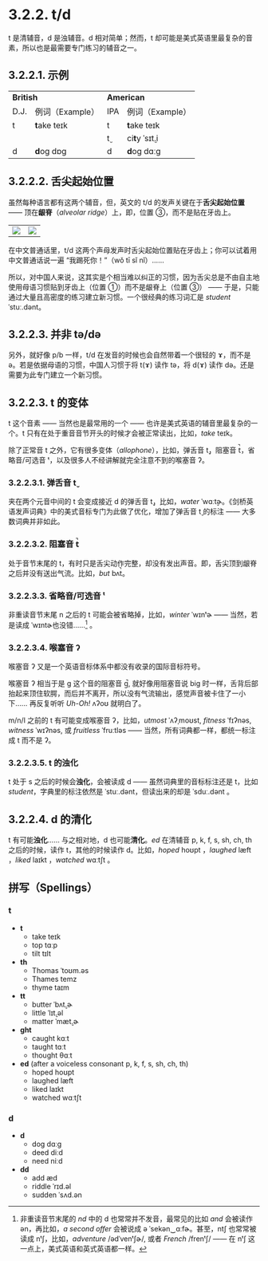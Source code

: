 # 3.2.2. <span class="pho">t</span>/<span class="pho">d</span>

<span class="pho">t</span> 是清辅音，<span class="pho">d</span> 是浊辅音。<span class="pho">d</span> 相对简单；然而，<span class="pho">t</span> 却可能是美式英语里最复杂的音素，所以也是最需要专门练习的辅音之一。

## 3.2.2.1. 示例

<table>
<tbody>
<tr>
<td colspan="2"><strong>British</strong></td>
<td colspan="2"><strong>American</strong></td>
</tr>
<tr>
<td>D.J.</td>
<td>例词（Example）</td>
<td>IPA</td>
<td>例词（Example）</td>
</tr>
<tr>
<td><span class="pho">t</span><span class="speak-word-inline" data-audio-uk-male="/audios/uk_phonetics_sound_town_2023feb.mp3"></span></td>
<td><b>t</b>ake <span class="pho alt">teɪk</span><span class="speak-word-inline" data-audio-uk-female="/audios/take-uk-female.mp3" data-audio-uk-male="/audios/take-uk-male.mp3"></span></td>
<td><span class="pho">t</span><span class="speak-word-inline" data-audio-us-male="/audios/us_phonetics_sound_town_2023feb.mp3"></span></td>
<td><b>t</b>ake <span class="pho alt">teɪk</span><span class="speak-word-inline" data-audio-us-female="/audios/take-us-female.mp3" data-audio-us-male="/audios/take-us-male.mp3"></span></td>
</tr>
<tr>
<td></td>
<td></td>
<td><span class="pho">t̬</span><span class="speak-word-inline" data-audio-us-male="/audios/us_phonetics_sound_cutting_2023feb.mp3"></span></td>
<td>ci<b>t</b>y <span class="pho alt">ˈsɪt̬.i</span><span class="speak-word-inline" data-audio-us-female="/audios/city-us-female.mp3" data-audio-us-male="/audios/city-us-male.mp3"></span></td>
</tr>
<tr>
<td><span class="pho">d</span><span class="speak-word-inline" data-audio-uk-male="/audios/uk_phonetics_sound_day_2023feb_001.mp3"></span></td>
<td><b>d</b>og <span class="pho alt">dɒɡ</span><span class="speak-word-inline" data-audio-uk-female="/audios/dog-uk-female.mp3" data-audio-uk-male="/audios/dog-uk-male.mp3"></span></td>
<td><span class="pho">d</span><span class="speak-word-inline" data-audio-us-male="/audios/us_phonetics_sound_day_2023feb_001.mp3"></span></td>
<td><b>d</b>og <span class="pho alt">dɑːɡ</span><span class="speak-word-inline" data-audio-us-female="/audios/dog-us-female.mp3" data-audio-us-male="/audios/dog-us-male.mp3"></span></td>
</tr>
</tbody>
</table>

## 3.2.2.2. 舌尖起始位置

虽然每种语言都有这两个辅音，但，英文的 <span class="pho">t/d</span> 的发声关键在于**舌尖起始位置** —— 顶在**龈脊**（*alveolar ridge*）上，即，位置 ③，而不是贴在牙齿上。

<table>
<tbody>
<tr>
<td><img src="/images/articulator-tongue-tip-positions.svg"></img></td>
<td><img src="/images/articulator-tongue-tip-td.svg"></img></td>
</tr>
</tbody>
</table>

在中文普通话里，<span class="pho">t/d</span> 这两个声母发声时舌尖起始位置贴在牙齿上；你可以试着用中文普通话说一遍 “我踢死你！”（<span class="pho">wǒ tī sǐ nǐ</span>）<span class="speak-word-inline" data-audio-other="/audios/我踢死你-zh-cn-male.mp3"></span>……

所以，对中国人来说，这其实是个相当难以纠正的习惯，因为舌尖总是不由自主地使用母语习惯贴到牙齿上（位置 ①）而不是龈脊上（位置 ③） —— 于是，只能通过大量且高密度的练习建立新习惯。一个很经典的练习词汇是 *student* <span class="pho alt">ˈstuː.dənt</span><span class="speak-word-inline" data-audio-us-male="/audios/student-us-male.mp3" data-audio-us-female="/audios/student-us-female.mp3"></span>。

## 3.2.2.3. 并非 <span class="pho">tə/də</span>

另外，就好像 <span class="pho">p/b</span> 一样，<span class="pho">t/d</span> 在发音的时候也会自然带着一个很轻的 <span class="pho">ɤ</span>，而不是 <span class="pho">ə</span>。若是依据母语的习惯，中国人习惯于将 <span class="pho">t(ɤ)</span> 读作 <span class="pho">tə</span>，将 <span class="pho">d(ɤ)</span> 读作 <span class="pho">də</span>。还是需要为此专门建立一个新习惯。

## 3.2.2.3. <span class="pho">t</span> 的变体

<span class="pho">t</span> 这个音素 —— 当然也是最常用的一个 —— 也许是美式英语的辅音里最复杂的一个。t 只有在处于重音音节开头的时候才会被正常读出，比如，*take* <span class="pho alt">teɪk</span><span class="speak-word-inline" data-audio-us-male="/audios/take-us-male.mp3" data-audio-us-female="/audios/take-us-female.mp3"></span>。

除了正常音 <span class="pho">t</span> 之外，它有很多变体（*allophone*），比如，弹舌音 <span class="pho">t̬</span>，阻塞音 <span class="pho">t̚</span>，省略音/可选音 <span class="pho">ᵗ</span>，以及很多人不经讲解就完全注意不到的喉塞音 <span class="pho">ʔ</span>。

### 3.2.2.3.1. 弹舌音 <span class="pho">t̬</span>

夹在两个元音中间的 <span class="pho">t</span> 会变成接近 <span class="pho">d</span> 的弹舌音 <span class="pho">t̬</span>，比如，*water* <span class="pho alt">ˈwɑːt̬ɚ</span><span class="speak-word-inline" data-audio-us-male="/audios/water-us-male.mp3" data-audio-us-female="/audios/water-us-female.mp3"></span>。《剑桥英语发声词典》中的美式音标专门为此做了优化，增加了弹舌音 <span class="pho">t̬</span> 的标注 —— 大多数词典并非如此。

### 3.2.2.3.2. 阻塞音 <span class="pho">t̚</span>

处于音节末尾的 <span class="pho">t</span>，有时只是舌尖动作完整，却没有发出声音。即，舌尖顶到龈脊之后并没有送出气流。比如，*but* <span class="pho alt">bʌt̚</span><span class="speak-word-inline" data-audio-us-male="/audios/but-stop-us-male.mp3" data-audio-us-female="/audios/but-stop-us-female.mp3"></span>。

### 3.2.2.3.3. 省略音/可选音 <span class="pho">ᵗ</span>

非重读音节末尾 <span class="pho">n</span> 之后的 <span class="pho">t</span> 可能会被省略掉，比如，*winter* <span class="pho alt">ˈwɪnᵗɚ</span><span class="speak-word-inline" data-audio-us-male="/audios/winter-optional-us-male.mp3" data-audio-us-female="/audios/winter-optional-us-female.mp3"></span> —— 当然，若是读成 <span class="pho alt">ˈwɪntɚ</span><span class="speak-word-inline" data-audio-us-male="/audios/winter-us-male.mp3" data-audio-us-female="/audios/winter-us-female.mp3"></span>也没错……[^1] 。

### 3.2.2.3.4. 喉塞音 <span class="pho">ʔ</span>

喉塞音 <span class="pho">ʔ</span> 又是一个英语音标体系中都没有收录的国际音标符号。

喉塞音 <span class="pho">ʔ</span> 相当于是 <span class="pho">g</span> 这个音的阻塞音 <span class="pho">g̚</span>, 就好像用阻塞音说 big 时一样，舌背后部抬起来顶住软腭，而后并不离开，所以没有气流输出，感觉声音被卡住了一小下…… 再反复听听 *Uh-Oh!* <span class="pho alt">ʌʔoʊ</span><span class="speak-word-inline" data-audio-us-female="/audios/Uh-Oh.mp3"></span> 就明白了。

<span class="pho">m/n/l</span> 之前的 <span class="pho">t</span> 有可能变成喉塞音 <span class="pho">ʔ</span>，比如，*utmost* <span class="pho alt">ˈʌʔˌmoʊst</span><span class="speak-word-inline" data-audio-us-male="/audios/utmost-us-male.mp3" data-audio-us-female="/audios/utmost-us-female.mp3"></span>, *fitness* <span class="pho alt">ˈfɪʔnəs</span><span class="speak-word-inline" data-audio-us-male="/audios/fitness-us-male.mp3" data-audio-us-female="/audios/fitness-us-female.mp3"></span>, *witness* <span class="pho alt">ˈwɪʔnəs</span><span class="speak-word-inline" data-audio-us-male="/audios/witness-us-male.mp3" data-audio-us-female="/audios/witness-us-female.mp3"></span>, 或 *fruitless* <span class="pho alt">ˈfruːtləs</span><span class="speak-word-inline" data-audio-us-male="/audios/fruitless-us-male.mp3" data-audio-us-female="/audios/fruitless-us-female.mp3"></span> —— 当然，所有词典都一样，都统一标注成 <span class="pho">t</span> 而不是 <span class="pho">ʔ</span>。

### 3.2.2.3.5. <span class="pho">t</span> 的浊化

<span class="pho">t</span> 处于 <span class="pho">s</span> 之后的时候会**浊化**，会被读成 <span class="pho">d</span> —— 虽然词典里的音标标注还是 <span class="pho">t</span>，比如 *student*，字典里的标注依然是 <span class="pho alt">ˈstuː.dənt</span>，但读出来的却是 <span class="pho alt">ˈsduː.dənt</span><span class="speak-word-inline" data-audio-us-male="/audios/student-us-male.mp3" data-audio-us-female="/audios/student-us-female.mp3"></span>
。

## 3.2.2.4. <span class="pho">d</span> 的清化

<span class="pho">t</span> 有可能**浊化**…… 与之相对地，<span class="pho">d</span> 也可能**清化**。*ed* 在清辅音 <span class="pho">p</span>, <span class="pho">k</span>, <span class="pho">f</span>, <span class="pho">s</span>, <span class="pho">sh</span>, <span class="pho">ch</span>, <span class="pho">th</span> 之后的时候，读作 <span class="pho">t</span>，其他的时候读作 <span class="pho">d</span>。比如，*hoped* <span class="pho alt">hoʊpt</span> <span class="speak-word-inline" data-audio-us-male="/audios/hoped-us-male.mp3" data-audio-us-female="/audios/hoped-us-female.mp3"></span>，*laughed* <span class="pho alt">læft</span> <span class="speak-word-inline" data-audio-us-male="/audios/laughed-us-male.mp3" data-audio-us-female="/audios/laughed-us-female.mp3"></span>，*liked* <span class="pho alt">laɪkt</span> <span class="speak-word-inline" data-audio-us-male="/audios/liked-us-male.mp3" data-audio-us-female="/audios/liked-us-female.mp3"></span>，*watched* <span class="pho alt">wɑːtʃt</span> <span class="speak-word-inline" data-audio-us-male="/audios/watched-us-male.mp3" data-audio-us-female="/audios/watched-us-female.mp3"></span>。

## 拼写（Spellings）

### <span class="pho">t</span>

* **t**
  * take <span class="pho alt">teɪk</span> <span class="speak-word-inline" data-audio-us-male="/audios/take-us-male.mp3" data-audio-us-female="/audios/take-us-female.mp3"></span>
  * top <span class="pho alt">tɑːp</span> <span class="speak-word-inline" data-audio-us-male="/audios/top-us-male.mp3" data-audio-us-female="/audios/top-us-female.mp3"></span>
  * tilt <span class="pho alt">tɪlt</span> <span class="speak-word-inline" data-audio-us-male="/audios/tilt-us-male.mp3" data-audio-us-female="/audios/tilt-us-female.mp3"></span>
* **th**
  * Thomas <span class="pho alt">ˈtoʊm.əs</span> <span class="speak-word-inline" data-audio-us-male="/audios/thomas-us-male.mp3" data-audio-us-female="/audios/thomas-us-female.mp3"></span>
  * Thames <span class="pho alt">temz</span> <span class="speak-word-inline" data-audio-us-male="/audios/thames-us-male.mp3" data-audio-us-female="/audios/thames-us-female.mp3"></span>
  * thyme <span class="pho alt">taɪm</span> <span class="speak-word-inline" data-audio-us-male="/audios/thyme-us-male.mp3" data-audio-us-female="/audios/thyme-us-female.mp3"></span>
* **tt**
  * butter <span class="pho alt">ˈbʌt̬.ɚ</span> <span class="speak-word-inline" data-audio-us-male="/audios/butter-us-male.mp3" data-audio-us-female="/audios/butter-us-female.mp3"></span>
  * little <span class="pho alt">ˈlɪt̬.əl</span> <span class="speak-word-inline" data-audio-us-male="/audios/little-us-male.mp3" data-audio-us-female="/audios/little-us-female.mp3"></span>
  * matter <span class="pho alt">ˈmæt̬.ɚ</span> <span class="speak-word-inline" data-audio-us-male="/audios/matter-us-male.mp3" data-audio-us-female="/audios/matter-us-female.mp3"></span>
* **ght**
  * caught <span class="pho alt">kɑːt</span> <span class="speak-word-inline" data-audio-us-male="/audios/caught-us-male.mp3" data-audio-us-female="/audios/caught-us-female.mp3"></span>
  * taught <span class="pho alt">tɑːt</span> <span class="speak-word-inline" data-audio-us-male="/audios/taught-us-male.mp3" data-audio-us-female="/audios/taught-us-female.mp3"></span>
  * thought <span class="pho alt">θɑːt</span> <span class="speak-word-inline" data-audio-us-male="/audios/thought-us-male.mp3" data-audio-us-female="/audios/thought-us-female.mp3"></span>
* **ed** (after a voiceless consonant <span class="pho">p, k, f, s, sh, ch, th</span>)
  * hoped <span class="pho alt">hoʊpt</span> <span class="speak-word-inline" data-audio-us-male="/audios/hoped-us-male.mp3" data-audio-us-female="/audios/hoped-us-female.mp3"></span>
  * laughed <span class="pho alt">læft</span> <span class="speak-word-inline" data-audio-us-male="/audios/laughed-us-male.mp3" data-audio-us-female="/audios/laughed-us-female.mp3"></span>
  * liked <span class="pho alt">laɪkt</span> <span class="speak-word-inline" data-audio-us-male="/audios/liked-us-male.mp3" data-audio-us-female="/audios/liked-us-female.mp3"></span>
  * watched <span class="pho alt">wɑːtʃt</span> <span class="speak-word-inline" data-audio-us-male="/audios/watched-us-male.mp3" data-audio-us-female="/audios/watched-us-female.mp3"></span>

### <span class="pho">d</span>

* **d**
  * dog <span class="pho alt">dɑːɡ</span> <span class="speak-word-inline" data-audio-us-male="/audios/dog-us-male.mp3" data-audio-us-female="/audios/dog-us-female.mp3"></span>
  * deed <span class="pho alt">diːd</span> <span class="speak-word-inline" data-audio-us-male="/audios/deed-us-male.mp3" data-audio-us-female="/audios/deed-us-female.mp3"></span>
  * need <span class="pho alt">niːd</span> <span class="speak-word-inline" data-audio-us-male="/audios/need-us-male.mp3" data-audio-us-female="/audios/need-us-female.mp3"></span>
* **dd**
  * add <span class="pho alt">æd</span> <span class="speak-word-inline" data-audio-us-male="/audios/add-us-male.mp3" data-audio-us-female="/audios/add-us-female.mp3"></span>
  * riddle <span class="pho alt">ˈrɪd.əl</span> <span class="speak-word-inline" data-audio-us-male="/audios/riddle-us-male.mp3" data-audio-us-female="/audios/riddle-us-female.mp3"></span>
  * sudden <span class="pho alt">ˈsʌd.ən</span> <span class="speak-word-inline" data-audio-us-male="/audios/sudden-us-male.mp3" data-audio-us-female="/audios/sudden-us-female.mp3"></span>

[^1]: 非重读音节末尾的 *nd* 中的 <span class="pho">d</span> 也常常并不发音，最常见的比如 *and* 会被读作 <span class="pho alt">ən</span>，再比如，*a second offer* 会被说成 <span class="pho alt">ə ˈsekən‿ɑːfɚ</span>。甚至，<span class="pho">ntʃ</span> 也常常被读成 <span class="pho">nᵗʃ</span>，比如，*adventure* <span class="pho">/ədˈvenᵗʃɚ/</span>, 或者 *French* <span class="pho">/frenᵗʃ/</span> —— 在 <span class="pho">nᵗʃ</span> 这一点上，美式英语和英式英语都一样。